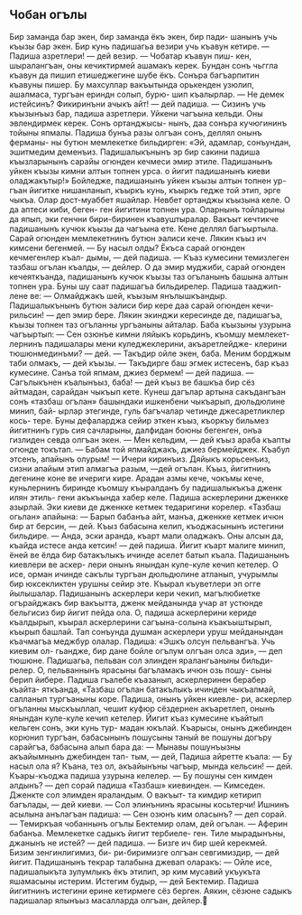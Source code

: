 ## Чобан огълы

Бир заманда бар экен, бир заманда ёкъ экен, бир пади- шанынъ учь къызы бар экен. Бир кунь падишагьа везири учь къавун кетире.
— Падиша азретлери! — дей везир. — Чобатар къавун пиш-
кен, шыралангъан, оны кечиктирмей ашамакъ керек. Бундан сонъ чьггла къавун да пишип етишеджегине шубе ёкъ. Сонъра багъарпитин къавуны пишер. Бу махсуллар вакъытында орькенден узюлип, ашалмаса, тургъан ериндн солып, бурю- шип къалырлар.
— Не демек истейсинъ? Фикиринъни ачыкъ айт! — дей падиша.
— Сизинъ учь къызынъыз бар, падиша азретлери. Уйкени чагъына кельди. Оны эвлендирмек керек. Сонъ ортанджысы- нынъ, даа сонъра кучюгининъ тойыны япмалы.
Падиша бунъа разы олгъан сонъ, деллял онынъ ферманы- ны бутюн мемлекетке бильдирген: «Эй, адамлар, сонъундан, эшитмедим деменъиз. Падишалыкънынъ эр бир сакини падиша къызларынынъ сарайы огюнден кечмеси эмир этиле. Падишанынъ уйкен къызы кимни алтын топнен урса. о йигит падишанынъ киеви оладжакътыр!»
Бойледже, падишанынъ уйкен къызы алтын топнен ур- гъан йигитке нишанланып, къыркъ кунь, къыркъ гедже той этип, эрге чыкъа. Олар дост-муаббет яшайлар.
Невбет ортанджы къызына келе. О да аптеси киби, беген- ген йигитини топнен ура. Оларнынъ тойларыны да япып, эки генчни бири-биринен къавуштыралар.
Вакъыт кечтикче падишанынъ кучюк къызы да чагъына ете. Кене деллял багъыртыла. Сарай огюнден мемлекетнинъ бутюн эалиси кече. Лякин къыз ич кимсени бегенмей.
— Бу насыл олды? Ёкъса сарай огюнден кечмегенлер къал- дымы, — дей падиша.
— Къаз кумесини темизлеген тазбаш огълан къалды, — дейлер.
О да эмир муджиби, сарай огюнден кечеяткъанда, падишанынъ кучюк къызы таз огъланынъ башына алтын топнен ура. Буны шу саат падишагъа бильдирелер. Падиша тааджип- лене ве:
— Олмайджакъ шей, къызым янълышкъандыр. Падишалыкънынъ бутюн эалиси бир кере даа сарай огюнден кечи- рильсин! — деп эмир бере. Лякин экинджи кересинде де, падишагъа, къызы топнен таз огъланны ургъаныны айталар. Баба къызыны узурына чагъыртып:
— Сен озюнъе кимни ляйыкъ корьдинъ, къомшу мемлекет- лернинъ падишалары мени куледжеклерини, акъаретлейдже- клерини тюшюнмединъми? — дей.
— Такъдир ойле экен, баба. Меним борджым таби олмакъ, — дей къызы.
— Такъдирге баш эгмек истесенъ, бар къаз кумесине. Санъа той япмам, джиез бермем! — дей падиша.
— Сагълыкънен къалынъыз, баба! — дей къыз ве башкъа бир сёз айтмадан, сарайдан чыкъып кете.
Кунеш дагълар артына сакъдангъан сонъ «тазбаш огълан» башындаки ишкенбени чыкъарып, дюльдюлине минип, бай- ырлар этегинде, гуль багъчалар четинде джесаретликлер кось- тере. Буны дефаларджа сейир эткен къыз, къоркъу бильмез йигитнинъ гурь сия сачларыны, далфидан боюны бегенген, онъа гизлиден севда олгъан экен.
— Мен кельдим, — дей къыз араба къапты огюнде токътап. — Бабам той япмайджакъ, джиез бермейджек. Къабул этсенъ, апайынъ олурым!
— Ичери киринъиз. Дяйыкъ корьсенъиз, сизни апайым этип алмагъа разым, —дей огълан.
Къыз, йигитнинъ дегенине коне ве ичериги кире.
Арадан азмы кече, чокъмы кече, куньлернинъ биринде къомшу къыралданъ бу падишалыкъкъа дженк илян этиль- гени акъкъында хабер келе. Падиша аскерлерини дженкке азырлай. Эки киеви де дженкке кетмек тедаригини корелер.
«Тазбаш огьлан» апайына:
— Барып бабанъа айт, манъа, дженкке кетмек ичюн бир ат берсин, — дей.
Къыз бабасына келип, къоджасынынъ истегини бильдире.
— Анда, эски аранда, къарт мали оладжакъ. Оны алсын да, къайда истесе анда кетсин! — дей падиша.
Йигит къарт малиге минип, ёней ве ёлда бир батакълыкъ ичинде аселет батып къала. Падишанынъ киевлери ве аскер- лери онынъ янындан куле-куле кечип кетелер. О исе, орман ичинде сакълы тургъан дюльдюлине атланып, учурымлы бир юксекликтен урушны сейир эте. Къырал къуветлери эп огге йылышалар. Падишанынъ аскерлери кери чекип, магълюбиетке огърайджакъ бир вакъытта, дженк мейданында учар ат устюнде бельгисиз бир йигит пейда ола.
О, падиша аскерлерини кериде къалдырып, къырал аскерлерини сагъына-солына къакъыштырып, къырып башлай. Тап сонъунда душман аскерлери уруш мейданындан къачмагъа меджбур олалар. Падиша: «Эшкъ олсун пельвангъа. Учь киевим ол- гьандже, бир дане бойле огълум олгъан олса эди», — деп тюшюне.
Падишагьа, пельван сол элинден яралангьаныны бильди- релер. О, пельваннынъ ярасыны багъламакъ ичюн озь пошу- сыны берип йибере.
Падиша гъалебе къазанып, аскерлеринен берабер къайта- яткъанда, «Тазбаш огълан батакълыкъ ичинден чыкъалмай, салланып тургъаныны коре. Падиша, онынъ уйкен киевле- ри, аскерлер огъланны мыскъыллап, чешит куфюр сёздернен акъаретлеп, онынъ янындан куле-куле кечип кетелер.
Йигит къаз кумесине къайтып кельген сонъ, эки кунь тур- мадан юкълай. Къарысы, онынъ джебинден корюнип тургъан, бабасынынъ пошусыны таный ве пошуны догъру сарайгъа, бабасына алып бара да:
— Мынавы пошунъызны акъайымнынъ джебинден тап- тым, — дей,
Падиша айретте къала:
— Бу насыл ола я? Къана, тез ол, акъайынъны чагъыр, мында кельсин! — дей.
Къары-къоджа падиша узурына келелер.
— Бу пошуны сен кимден алдынъ? — деп сорай падиша «Тазбаш» киевинден.
— Кимседен. Дженкте сол элимден яраландым. О вакъыт- та кимдир кетирип багълады, — дей киеви.
— Сол элинънинъ ярасыны косьтерчи!
Ишнинъ асылына анълагъан падиша:
— Сен озюнъ ким оласынъ? — деп сорай.
— Темиркъая чобаннынъ огълы Бектемир олам, дей огълан.
— Аферин бабанъа. Мемлекетке садыкъ йигит тербиеле- ген. Тиле мырадынъны, джанынъ не истей? — дей падиша.
— Бизге ич бир шей керекмей. Бизим зенгинлигимиз, би- ри-биримизге олгъан севгимиздир, — дей йигит.
Падишанынъ текрар талабына джевап оларакъ:
— Ойле исе, падишалыкъта зулумлыкъ ёкъ этилип, эр ким мусавий укъукъта яшамасыны истерим. Истегим будыр, — дей Бектемир.
Падиша йигитнинъ истегини ерине кетирмеге сёз берген. Аякин, сёзюне садыкъ падишалар ялынъыз масалларда олгъан, дейлер.
